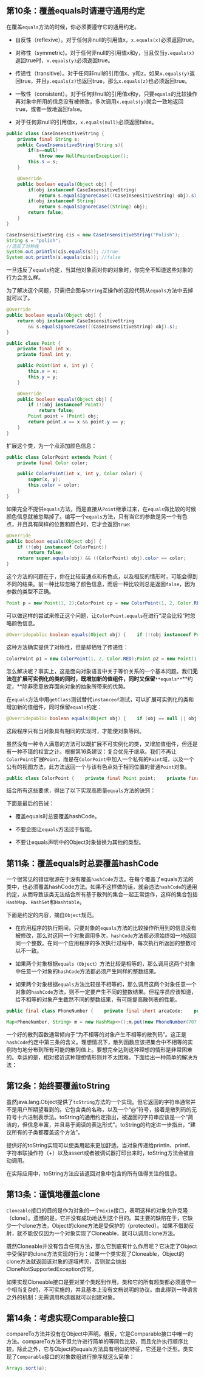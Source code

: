 
## 第10条：覆盖equals时请遵守通用约定

在覆盖`equals`方法的时候，你必须要遵守它的通用约定。

* 自反性（reflexive）。对于任何非null的引用值x，`x.equals(x)`必须返回true。

* 对称性（symmetric)。对于任何非null的引用值x和y，当且仅当`y.equals(x)`返回true时，`x.equals(y)`必须返回true。

* 传递性（transitive）。对于任何非null的引用值x、y和z，如果`x.equals(y)`返回true，并且`y.equals(z)`也返回true，那么`x.equals(z)`也必须返回true。

* 一致性（consistent）。对于任何非null的引用值x和y，只要`equals`的比较操作再对象中所用的信息没有被修改，多次调用`x.equals(y)`就会一致地返回true，或者一致地返回false。

* 对于任何非null的引用值x，`x.equals(null)`必须返回false。

```java
public class CaseInsensitiveString {
    private final String s;
    public CaseInsensitiveString(String s){
        if(s==null)
            throw new NullPointerException();
        this.s = s;
    }

    @Override
    public boolean equals(Object obj) {
        if(obj instanceof CaseInsensitiveString)
            return s.equalsIgnoreCase(((CaseInsensitiveString) obj).s);
        if(obj instanceof String)
            return s.equalsIgnoreCase((String) obj);
        return false;
    }
}
```

```java
CaseInsensitiveString cis = new CaseInsensitiveString("Polish");
String s = "polish";
//违反了对称性
System.out.println(cis.equals(s)); //true
System.out.println(s.equals(cis)); //false
```

一旦违反了`equals`约定，当其他对象面对你的对象时，你完全不知道这些对象的行为会怎么样。

为了解决这个问题，只需把企图与`String`互操作的这段代码从`equals`方法中去掉就可以了。

```java
@Override
public boolean equals(Object obj) {
    return obj instanceof CaseInsensitiveString
        && s.equalsIgnoreCase(((CaseInsensitiveString) obj).s);
}
```

```java
public class Point {
    private final int x;
    private final int y;

    public Point(int x, int y) {
        this.x = x;
        this.y = y;
    }

    @Override
    public boolean equals(Object obj) {
        if (!(obj instanceof Point))
            return false;
        Point point = (Point) obj;
        return point.x == x && point.y == y;
    }
}
```

扩展这个类，为一个点添加颜色信息：

```java
public class ColorPoint extends Point {
    private final Color color;

    public ColorPoint(int x, int y, Color color) {
        super(x, y);
        this.color = color;
    }
}
```

如果完全不提供`equals`方法，而是直接从`Point`继承过来，在`equals`做比较的时候颜色信息就被忽略掉了。编写一个`equals`方法，只有当它的参数是另一个有色点，并且具有同样的位置和颜色时，它才会返回`true`:

```java
@Override
public boolean equals(Object obj) {
    if (!(obj instanceof ColorPoint))
        return false;
    return super.equals(obj) && ((ColorPoint) obj).color == color;
}
```

这个方法的问题在于，你在比较普通点和有色点，以及相反的情形时，可能会得到不同的结果。前一种比较忽略了颜色信息，而后一种比较则总是返回`false`，因为参数的类型不正确。

```java
Point p = new Point(1, 2);ColorPoint cp = new ColorPoint(1, 2, Color.RED);System.out.println(p.equals(cp)); // trueSystem.out.println(cp.equals(p)); // false
```

可以做这样的尝试来修正这个问题，让`ColorPoint.equals`在进行“混合比较”时忽略颜色信息。

```java
@Overridepublic boolean equals(Object obj) {    if (!(obj instanceof Point))        return false;    if (!(obj instanceof ColorPoint))        return obj.equals(this);    return super.equals(obj) && ((ColorPoint) obj).color == color;}
```

这种方法确实提供了对称性，但是却牺牲了传递性：

```java
ColorPoint p1 = new ColorPoint(1, 2, Color.RED);Point p2 = new Point(1, 2);ColorPoint p3 = new ColorPoint(1, 2, Color.BLUE);System.out.println(p1.equals(p2));  // trueSystem.out.println(p2.equals(p3));  // trueSystem.out.println(p1.equals(p3));  // false
```

怎么解决呢？事实上，这是面向对象语言中关于等价关系的一个基本问题。我们**无法在扩展可实例化的类的同时，既增加新的值组件，同时又保留**`**equals**`**约定，**除非愿意放弃面向对象的抽象所带来的优势。

在`equals`方法中用`getClass`测试替代`instanceof`测试，可以扩展可实例化的类和增加新的值组件，同时保留`equals`约定：

```java
@Overridepublic boolean equals(Object obj) {    if (obj == null || obj.getClass() != getClass())        return false;    Point p = (Point) obj;    return p.x == x && p.y == y;}
```

这段程序只有当对象具有相同的实现时，才能使对象等同。

虽然没有一种令人满意的方法可以既扩展不可实例化的类，又增加值组件，但还是有一种不错的权宜之计。根据第16条建议：复合优先于继承。我们不再让`ColorPoint`扩展`Point`，而是在`ColorPoint`中加入一个私有的`Point`域，以及一个公有的视图方法，此方法返回一个与该有色点处于相同位置的普通`Point`对象。

```java
public class ColorPoint {    private final Point point;    private final Color color;    public ColorPoint(int x, int y, Color color) {        if (color == null)            throw new NullPointerException();        point = new Point(x, y);        this.color = color;    }    public Point asPoint() {        return point;    }    @Override    public boolean equals(Object obj) {        if (!(obj instanceof ColorPoint))            return false;        ColorPoint cp = (ColorPoint) obj;        return cp.point.equals(point) && cp.color.equals(color);    }}
```

结合所有这些要求，得出了以下实现高质量`equals`方法的诀窍：

下面是最后的告诫：

* 覆盖equals时总要覆盖hashCode。

* 不要企图让`equals`方法过于智能。

* 不要让equals声明中的Object对象替换为其他的类型。


## 第11条：覆盖equals时总要覆盖hashCode

一个很常见的错误根源在于没有覆盖`hashCode`方法。在每个覆盖了equals方法的类中，也必须覆盖hashCode方法。如果不这样做的话，就会违法`hashCode`的通用约定，从而导致该类无法结合所有基于散列的集合一起正常运作，这样的集合包括`HashMap`、`HashSet`和`Hashtable`。

下面是约定的内容，摘自`Object`规范。

* 在应用程序的执行期间，只要对象的`equals`方法的比较操作所用到的信息没有被修改，那么对这同一个对象调用多次，`hashCode`方法都必须始终如一地返回同一个整数。在同一个应用程序的多次执行过程中，每次执行所返回的整数可以不一致。

* 如果两个对象根据`equals（Object）`方法比较是相等的，那么调用这两个对象中任意一个对象的`hashCode`方法都必须产生同样的整数结果。

* 如果两个对象根据`equals`方法比较是不相等的，那么调用这两个对象任意一个对象的`hashCode`方法，则不一定要产生不同的整数结果。但程序员应该知道，给不相等的对象产生截然不同的整数结果，有可能提高散列表的性能。

```java
public final class PhoneNumber {    private final short areaCode;    private final short prefix;    private final short lineNumber;    public PhoneNumber(int areaCode, int prefix, int lineNumber) {        rangeCheck(areaCode, 999, "area code");        rangeCheck(prefix, 999, "prefix");        rangeCheck(lineNumber, 9999, "lineNumber");        this.areaCode = (short) areaCode;        this.prefix = (short) prefix;        this.lineNumber = (short) lineNumber;    }    private static void rangeCheck(int arg, int max, String name) {        if (arg < 0 || arg > max)            throw new IllegalArgumentException(name + ":" + arg);    }}
```

```java
Map<PhoneNumber, String> m = new HashMap<>();m.put(new PhoneNumber(707, 867, 5309), "Jenny");System.out.println(m.get(new PhoneNumber(707, 867, 5309))); // null
```

一个好的散列函数通常倾向于“为不相等的对象产生不相等的散列码”。这正是`hashCode`约定中第三条的含义。理想情况下，散列函数应该把集合中不相等的实例均匀地分布到所有可能的散列值上。要想完全达到这种理想的情形是非常困难的。幸运的是，相对接近这种理想情形则并不太困难。下面给出一种简单的解决方法：


## 第12条：始终要覆盖toString

虽然java.lang.Object提供了`toString`方法的一个实现。但它返回的字符串通常并不是用户所期望看到的。它包含类的名称，以及一个“@”符号，接着是散列码的无符号十六进制表示法。toString的通用约定指出，被返回的字符串应该是一个“简洁的，但信息丰富，并且易于阅读的表达形式”。toString的约定进一步指出，“建议所有的子类都覆盖这个方法”。

提供好的toString实现可以使类用起来更加舒适。当对象传递给println、printf、字符串联操作符（+）以及assert或者被调试器打印出来时，toString方法会被自动调用。

在实际应用中，toString方法应该返回对象中包含的所有值得关注的信息。


## 第13条：谨慎地覆盖clone

`Cloneable`接口的目的是作为对象的一个`mixin`接口，表明这样的对象允许克隆（clone）。遗憾的是，它并没有成功地达到这个目的。其主要的缺陷在于，它缺少一个clone方法，Object的clone方法是受保护的（protected）。如果不借助反射，就不能仅仅因为一个对象实现了Cloneable，就可以调用clone方法。

既然Cloneable并没有包含任何方法，那么它到底有什么作用呢？它决定了Object中受保护的clone方法实现的行为：如果一个类实现了Cloneable，Object的clone方法就返回该对象的逐域拷贝，否则就会抛出CloneNotSupportedException异常。

如果实现Cloneable接口是要对某个类起到作用，类和它的所有超类都必须遵守一个相当复杂的，不可实施的，并且基本上没有文档说明的协议。由此得到一种语言之外的机制：无需调用构造器就可以创建对象。


## 第14条：考虑实现Comparable接口

compareTo方法并没有在Object中声明。相反，它是Comparable接口中唯一的方法。compareTo方法不但允许进行简单的等同性比较，而且允许执行顺序比较，除此之外，它与Object的equals方法具有相似的特征，它还是个泛型。类实现了`Comparable`接口的对象数组进行排序就这么简单：

```java
Arrays.sort(a);
```

